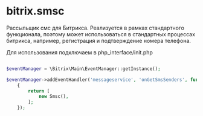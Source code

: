 # bitrix.smsc
Рассыльщик смс для Битрикса. Реализуется в рамках стандартного функционала, поэтому может использоваться в стандартных процессах битрикса, например, регистрация и подтверждение номера телефона.

Для использования подключаем в php_interface/init.php

```php

$eventManager = \Bitrix\Main\EventManager::getInstance();

$eventManager->addEventHandler('messageservice', 'onGetSmsSenders', function ()
    {
        return [
            new Smsc(),
        ];
    });

```
